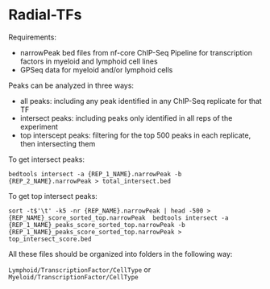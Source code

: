 # Radial-TFs

Requirements: 
- narrowPeak bed files from nf-core ChIP-Seq Pipeline for transcription factors in myeloid and lymphoid cell lines
- GPSeq data for myeloid and/or lymphoid cells

Peaks can be analyzed in three ways: 
- all peaks: including any peak identified in any ChIP-Seq replicate for that TF
- intersect peaks: including peaks only identified in all reps of the experiment
- top interscept peaks: filtering for the top 500 peaks in each replicate, then intersecting them

To get intersect peaks: 

`bedtools intersect -a {REP_1_NAME}.narrowPeak -b {REP_2_NAME}.narrowPeak > total_intersect.bed`

To get top intersect peaks: 

`sort -t$'\t' -k5 -nr {REP_NAME}.narrowPeak | head -500 > {REP_NAME}_score_sorted_top.narrowPeak 
bedtools intersect -a {REP_1_NAME}_peaks_score_sorted_top.narrowPeak -b {REP_1_NAME}_peaks_score_sorted_top.narrowPeak > top_intersect_score.bed`


All these files should be organized into folders in the following way: 

`Lymphoid/TranscriptionFactor/CellType` or `Myeloid/TranscriptionFactor/CellType`

